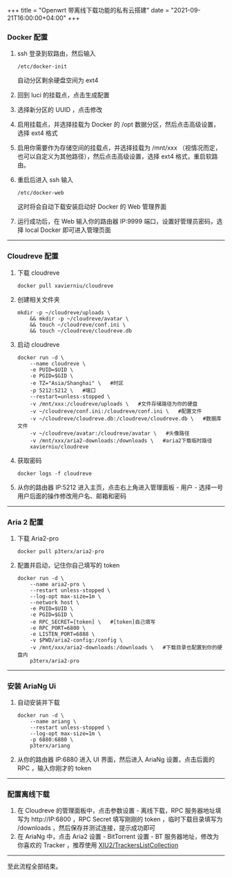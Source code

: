 +++
title = "Openwrt 带离线下载功能的私有云搭建"
date = "2021-09-21T16:00:00+04:00"
+++

### Docker 配置

1. ssh 登录到软路由，然后输入 

   ```
   /etc/docker-init
   ```

   自动分区剩余硬盘空间为 ext4

2. 回到 luci 的挂载点，点击生成配置

3. 选择新分区的 UUID ，点击修改

4. 启用挂载点，并选择挂载为 Docker 的 /opt 数据分区，然后点击高级设置，选择 ext4 格式

5. 启用你需要作为存储空间的挂载点，并选择挂载为 /mnt/xxx （视情况而定，也可以自定义为其他路径），然后点击高级设置，选择 ext4 格式，重启软路由。

6. 重启后进入 ssh 输入 

   ```
   /etc/docker-web
   ```

   这时将会自动下载安装启动好 Docker 的 Web 管理界面

7. 运行成功后，在 Web 输入你的路由器 IP:9999 端口，设置好管理员密码，选择 local Docker 即可进入管理页面

------

### Cloudreve 配置

1. 下载 cloudreve

   ```
   docker pull xavierniu/cloudreve
   ```

2. 创建相关文件夹

   ```
   mkdir -p ~/cloudreve/uploads \
       && mkdir -p ~/cloudreve/avatar \
       && touch ~/cloudreve/conf.ini \
       && touch ~/cloudreve/cloudreve.db
   ```

3. 启动 cloudreve

   ```
   docker run -d \
       --name cloudreve \
       -e PUID=$UID \
       -e PGID=$GID \
       -e TZ="Asia/Shanghai" \   #时区
       -p 5212:5212 \   #端口
       --restart=unless-stopped \
       -v /mnt/xxx:/cloudreve/uploads \   #文件存储路径为你的硬盘
       -v ~/cloudreve/conf.ini:/cloudreve/conf.ini \   #配置文件
       -v ~/cloudreve/cloudreve.db:/cloudreve/cloudreve.db \   #数据库文件
       -v ~/cloudreve/avatar:/cloudreve/avatar \   #头像路径
       -v /mnt/xxx/aria2-downloads:/downloads \   #aria2下载临时路径
       xavierniu/cloudreve
   ```

4. 获取密码

   ```
   docker logs -f cloudreve
   ```

5. 从你的路由器 IP:5212 进入主页，点击右上角进入管理面板 - 用户 - 选择一号用户后面的操作修改用户名、邮箱和密码

------

### Aria 2 配置

1. 下载 Aria2-pro

   ```
   docker pull p3terx/aria2-pro
   ```

2. 配置并启动，记住你自己填写的 token

   ```
   docker run -d \
       --name aria2-pro \
       --restart unless-stopped \
       --log-opt max-size=1m \
       --network host \
       -e PUID=$UID \
       -e PGID=$GID \
       -e RPC_SECRET=[token] \   #[token]自己填写
       -e RPC_PORT=6800 \
       -e LISTEN_PORT=6888 \
       -v $PWD/aria2-config:/config \
       -v /mnt/xxx/aria2-downloads:/downloads \   #下载目录也配置到你的硬盘内
       p3terx/aria2-pro
   ```

------

### 安装 AriaNg Ui

1. 自动安装并下载

   ```
   docker run -d \
       --name ariang \
       --restart unless-stopped \
       --log-opt max-size=1m \
       -p 6880:6880 \
       p3terx/ariang
   ```

2. 从你的路由器 IP:6880 进入 UI 界面，然后进入 AriaNg 设置，点击后面的 RPC ，输入你刚才的 token

------

### 配置离线下载

1. 在 Cloudreve 的管理面板中，点击参数设置 - 离线下载，RPC 服务器地址填写为 http://IP:6800 ，RPC Secret 填写刚刚的 token ，临时下载目录填写为 /downloads ，然后保存并测试连接，提示成功即可
2. 在 AriaNg 中，点击 Aria2 设置 - BitTorrent 设置 - BT 服务器地址，修改为你喜欢的 Tracker ，推荐使用 [XIU2/TrackersListCollection](https://github.com/XIU2/TrackersListCollection)

------

至此流程全部结束。